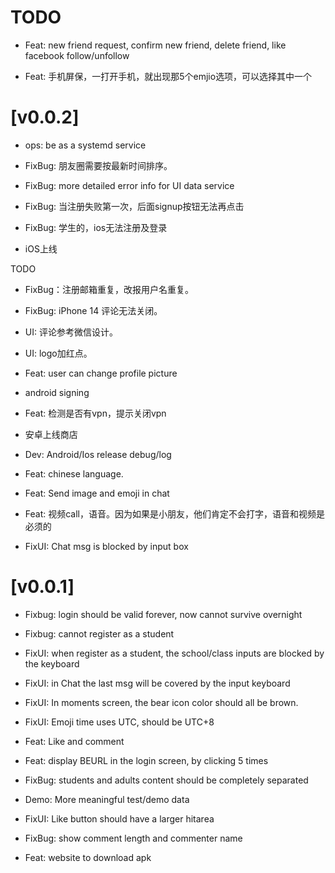 
# TODO

- Feat: new friend request, confirm new friend, delete friend, like facebook follow/unfollow

- Feat: 手机屏保，一打开手机，就出现那5个emjio选项，可以选择其中一个

# [v0.0.2]

- ops: be as a systemd service
- FixBug: 朋友圈需要按最新时间排序。
- FixBug: more detailed error info for UI data service
- FixBug: 当注册失败第一次，后面signup按钮无法再点击
- FixBug: 学生的，ios无法注册及登录

- iOS上线

TODO

- FixBug：注册邮箱重复，改报用户名重复。
- FixBug: iPhone 14 评论无法关闭。
- UI: 评论参考微信设计。
- UI: logo加红点。

- Feat: user can change profile picture
- android signing

- Feat: 检测是否有vpn，提示关闭vpn

- 安卓上线商店
- Dev: Android/Ios release debug/log

- Feat: chinese language.
- Feat: Send image and emoji in chat
- Feat: 视频call，语音。因为如果是小朋友，他们肯定不会打字，语音和视频是必须的

- FixUI: Chat msg is blocked by input box




# [v0.0.1]

- Fixbug: login should be valid forever, now cannot survive overnight
- Fixbug: cannot register as a student
- FixUI: when register as a student, the school/class inputs are blocked by the keyboard
- FixUI: in Chat the last msg will be covered by the input keyboard
- FixUI: In moments screen, the bear icon color should all be brown.
- FixUI: Emoji time uses UTC, should be UTC+8
- Feat: Like and comment

- Feat: display BEURL in the login screen, by clicking 5 times
- FixBug: students and adults content should be completely separated
- Demo: More meaningful test/demo data
- FixUI: Like button should have a larger hitarea
- FixBug: show comment length and commenter name
- Feat: website to download apk



